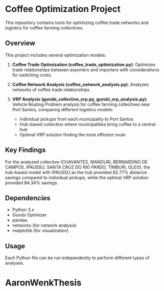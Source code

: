 # Coffee Optimization Project

This repository contains tools for optimizing coffee trade networks and logistics for coffee farming collectives.

## Overview

This project includes several optimization models:

1. **Coffee Trade Optimization (coffee_trade_optimization.py)**: Optimizes trade relationships between exporters and importers with considerations for switching costs.

2. **Coffee Network Analysis (coffee_network_analysis.py)**: Analyzes networks of coffee trade relationships.

3. **VRP Analysis (gurobi_collective_vrp.py, gurobi_vrp_analysis.py)**: Vehicle Routing Problem analysis for coffee farming collectives near Port Santos, comparing different logistics models:
   - Individual pickups from each municipality to Port Santos
   - Hub-based collection where municipalities bring coffee to a central hub
   - Optimal VRP solution finding the most efficient route

## Key Findings

For the analyzed collective (CHAVANTES, MANDURI, BERNARDINO DE CAMPOS, IPAUSSU, SANTA CRUZ DO RIO PARDO, TIMBURI, OLEO), the hub-based model with IPAUSSU as the hub provided 82.77% distance savings compared to individual pickups, while the optimal VRP solution provided 84.34% savings.

## Dependencies

- Python 3.x
- Gurobi Optimizer
- pandas
- networkx (for network analysis)
- matplotlib (for visualization)

## Usage

Each Python file can be run independently to perform different types of analyses.
# AaronWenkThesis

